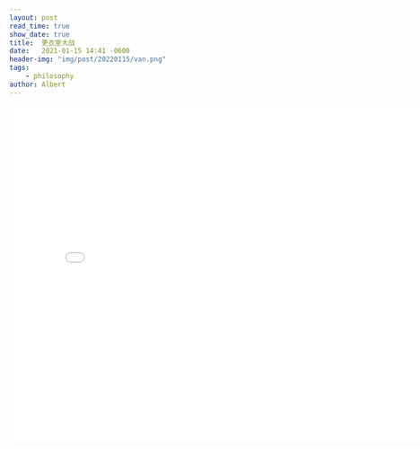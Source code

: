 ```yaml
---
layout: post
read_time: true
show_date: true
title:  更衣室大战
date:   2021-01-15 14:41 -0600
header-img: "img/post/20220115/van.png"
tags: 
    - philosophy
author: Albert
---
```


<iframe 
src="img/posts/20220115/lords-of-the-locked-room-van-darkholme-vs-mark-wolff.mp4" 
scrolling="no" 
border="0" 
frameborder="no" 
framespacing="0" 
allowfullscreen="true" 
height=600 
width=800> 
</iframe>

